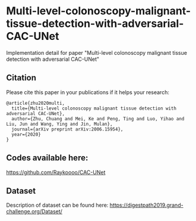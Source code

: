 # Multi-level-colonoscopy-malignant-tissue-detection-with-adversarial-CAC-UNet
Implementation detail for paper "Multi-level colonoscopy malignant tissue detection with adversarial CAC-UNet"

## Citation
Please cite this paper in your publications if it helps your research:

```
@article{zhu2020multi,
  title={Multi-level colonoscopy malignant tissue detection with adversarial CAC-UNet},
  author={Zhu, Chuang and Mei, Ke and Peng, Ting and Luo, Yihao and Liu, Jun and Wang, Ying and Jin, Mulan},
  journal={arXiv preprint arXiv:2006.15954},
  year={2020}
}
```

## Codes available here:
https://github.com/Raykoooo/CAC-UNet

## Dataset
Description of dataset can be found here:
https://digestpath2019.grand-challenge.org/Dataset/
